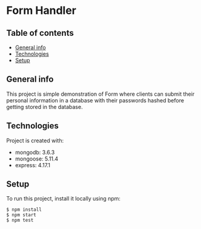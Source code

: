 # Form Handler
## Table of contents
* [General info](#general-info)
* [Technologies](#technologies)
* [Setup](#setup)

## General info
This project is simple demonstration of Form where clients can submit their personal information in a database with their passwords hashed before getting stored in the database.
	
## Technologies
Project is created with:
*  mongodb: 3.6.3
*  mongoose: 5.11.4
*  express: 4.17.1
	
## Setup
To run this project, install it locally using npm:

```
$ npm install
$ npm start
$ npm test
```
